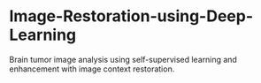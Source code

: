 # Image-Restoration-using-Deep-Learning
Brain tumor image analysis using self-supervised learning and enhancement with image context restoration.
